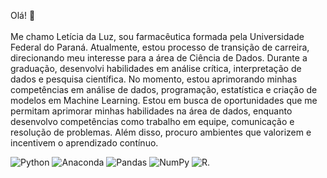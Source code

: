 Olá! 👋
<br><br> Me chamo Letícia da Luz, sou farmacêutica formada pela Universidade Federal do Paraná. Atualmente, estou processo de transição de carreira, direcionando meu interesse para a área de Ciência de Dados. Durante a graduação, desenvolvi habilidades em análise crítica, interpretação de dados e pesquisa científica. No momento, estou aprimorando minhas competências em análise de dados, programação, estatística e criação de modelos em Machine Learning. Estou em busca de oportunidades que me permitam aprimorar minhas habilidades na área de dados, enquanto desenvolvo competências como trabalho em equipe, comunicação e resolução de problemas. Além disso, procuro ambientes que valorizem e incentivem o aprendizado contínuo.

![Python](https://img.shields.io/badge/python-3670A0?style=for-the-badge&logo=python&logoColor=ffdd54) ![Anaconda](https://img.shields.io/badge/Anaconda-%2344A833.svg?style=for-the-badge&logo=anaconda&logoColor=white) ![Pandas](https://img.shields.io/badge/pandas-%23150458.svg?style=for-the-badge&logo=pandas&logoColor=white) ![NumPy](https://img.shields.io/badge/numpy-%23013243.svg?style=for-the-badge&logo=numpy&logoColor=white) ![R](https://img.shields.io/badge/R-276DC3?style=for-the-badge&logo=r&logoColor=white).
